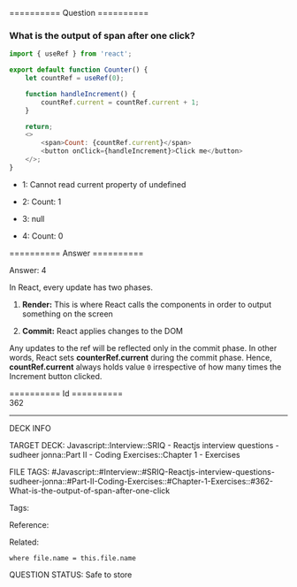 ========== Question ==========  

### What is the output of span after one click?

```javascript
import { useRef } from 'react';

export default function Counter() {
    let countRef = useRef(0);

    function handleIncrement() {
        countRef.current = countRef.current + 1;
    }

    return;
    <>
        <span>Count: {countRef.current}</span>
        <button onClick={handleIncrement}>Click me</button>
    </>;
}
```

-   1: Cannot read current property of undefined

-   2: Count: 1

-   3: null

-   4: Count: 0  

========== Answer ==========  

Answer: 4

In React, every update has two phases.

1. **Render:** This is where React calls the components in order to output something on the screen

2. **Commit:** React applies changes to the DOM

Any updates to the ref will be reflected only in the commit phase. In other words, React sets **counterRef.current** during the commit phase. Hence, **countRef.current** always holds value `0` irrespective of how many times the Increment button clicked.

========== Id ==========  
362

---

DECK INFO

TARGET DECK: Javascript::Interview::SRIQ - Reactjs interview questions - sudheer jonna::Part II - Coding Exercises::Chapter 1 - Exercises

FILE TAGS: #Javascript::#Interview::#SRIQ-Reactjs-interview-questions-sudheer-jonna::#Part-II-Coding-Exercises::#Chapter-1-Exercises::#362-What-is-the-output-of-span-after-one-click

Tags:

Reference:

Related:

```dataview
where file.name = this.file.name
```

QUESTION STATUS: Safe to store
